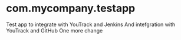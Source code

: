 # com.mycompany.testapp
Test app to integrate with YouTrack and Jenkins
And intefgration with YouTrack and GitHub
One more change